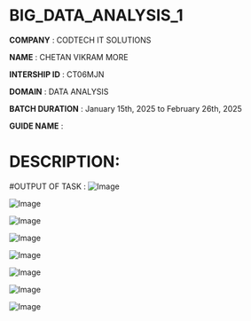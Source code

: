 # BIG_DATA_ANALYSIS_1

**COMPANY** : CODTECH IT SOLUTIONS

**NAME** : CHETAN VIKRAM MORE 

**INTERSHIP ID** : CT06MJN

**DOMAIN** : DATA ANALYSIS 

**BATCH DURATION** : January 15th, 2025 to February 26th, 2025

**GUIDE NAME** : 

# DESCRIPTION: 

#OUTPUT OF TASK : 
![Image](https://github.com/user-attachments/assets/bfc8fed9-35bd-4327-aaa4-504a67f29b6b)

![Image](https://github.com/user-attachments/assets/ddf23b29-af6d-40ad-a228-772d8e4521b5)

![Image](https://github.com/user-attachments/assets/0d45f390-3cf0-4edf-aaad-8b5cc996ecb4)

![Image](https://github.com/user-attachments/assets/cb375eea-c826-4ad7-b890-1eeec2ce4ea4)

![Image](https://github.com/user-attachments/assets/9338638a-584b-4924-975d-38bdbf5797fc)

![Image](https://github.com/user-attachments/assets/90e65641-26d0-4a8e-9d90-39ae249ac526)

![Image](https://github.com/user-attachments/assets/dd2521cd-fb01-4c12-8fc4-0d51c92f0d83)

![Image](https://github.com/user-attachments/assets/c48e454c-314e-4d84-b12a-e1bd5ee5b2b8)
